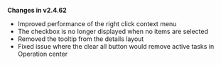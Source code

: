 **Changes in v2.4.62**

- Improved performance of the right click context menu
- The checkbox is no longer displayed when no items are selected
- Removed the tooltip from the details layout
- Fixed issue where the clear all button would remove active tasks in Operation center
